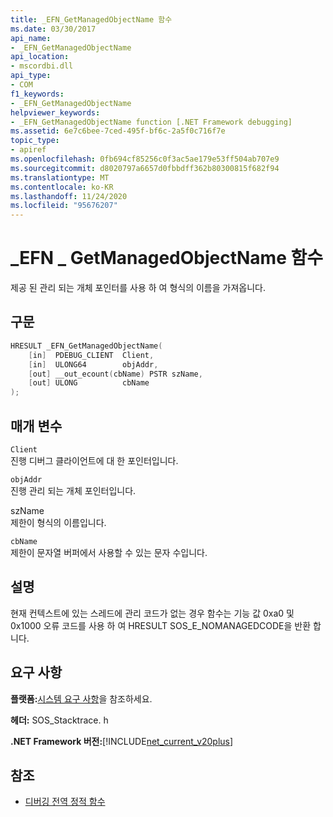 ```yaml
---
title: _EFN_GetManagedObjectName 함수
ms.date: 03/30/2017
api_name:
- _EFN_GetManagedObjectName
api_location:
- mscordbi.dll
api_type:
- COM
f1_keywords:
- _EFN_GetManagedObjectName
helpviewer_keywords:
- _EFN_GetManagedObjectName function [.NET Framework debugging]
ms.assetid: 6e7c6bee-7ced-495f-bf6c-2a5f0c716f7e
topic_type:
- apiref
ms.openlocfilehash: 0fb694cf85256c0f3ac5ae179e53ff504ab707e9
ms.sourcegitcommit: d8020797a6657d0fbbdff362b80300815f682f94
ms.translationtype: MT
ms.contentlocale: ko-KR
ms.lasthandoff: 11/24/2020
ms.locfileid: "95676207"
---
```

# <a name="_efn_getmanagedobjectname-function"></a>\_EFN \_ GetManagedObjectName 함수

제공 된 관리 되는 개체 포인터를 사용 하 여 형식의 이름을 가져옵니다.  
  
## <a name="syntax"></a>구문  
  
```cpp  
HRESULT _EFN_GetManagedObjectName(  
    [in]  PDEBUG_CLIENT  Client,  
    [in]  ULONG64        objAddr,  
    [out] __out_ecount(cbName) PSTR szName,  
    [out] ULONG          cbName  
);  
```  
  
## <a name="parameters"></a>매개 변수  

 `Client`  
 진행 디버그 클라이언트에 대 한 포인터입니다.  
  
 `objAddr`  
 진행 관리 되는 개체 포인터입니다.  
  
 szName  
 제한이 형식의 이름입니다.  
  
 `cbName`  
 제한이 문자열 버퍼에서 사용할 수 있는 문자 수입니다.  
  
## <a name="remarks"></a>설명  

 현재 컨텍스트에 있는 스레드에 관리 코드가 없는 경우 함수는 기능 값 0xa0 및 0x1000 오류 코드를 사용 하 여 HRESULT SOS_E_NOMANAGEDCODE을 반환 합니다.  
  
## <a name="requirements"></a>요구 사항  

 **플랫폼:**[시스템 요구 사항](../../get-started/system-requirements.md)을 참조하세요.  
  
 **헤더:** SOS_Stacktrace. h  
  
 **.NET Framework 버전:**[!INCLUDE[net_current_v20plus](../../../../includes/net-current-v20plus-md.md)]  
  
## <a name="see-also"></a>참조

- [디버깅 전역 정적 함수](debugging-global-static-functions.md)
